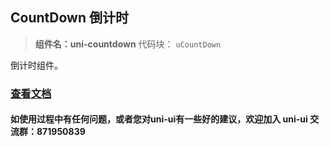 ## CountDown 倒计时
> **组件名：uni-countdown**
> 代码块： `uCountDown`

倒计时组件。

### [查看文档](https://uniapp.dcloud.io/component/uniui/uni-countdown)
#### 如使用过程中有任何问题，或者您对uni-ui有一些好的建议，欢迎加入 uni-ui 交流群：871950839 